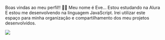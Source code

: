 Boas vindas ao meu perfil!! 💙💙 Meu nome é Eve... Estou estudando na Alura E estou me desenvolvendo na linguagem JavaScript. Irei utilizar este espaço para minha organização e compartilhamento dos meu projetos desenvolvidos.

![]([link](https://tenor.com/nqqnezvVIwb.gif))
